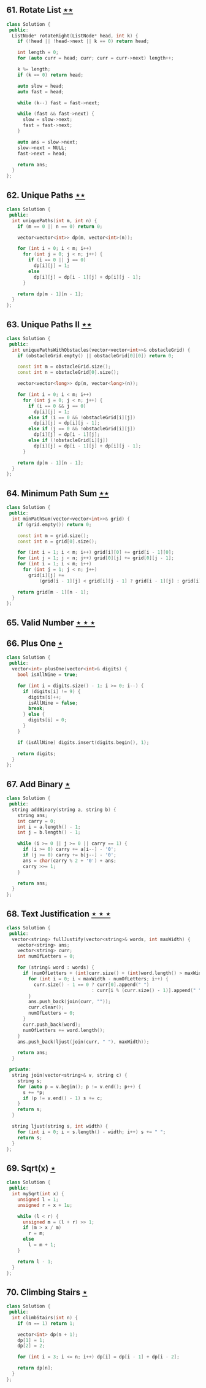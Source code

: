 ## 61. Rotate List [$\star\star$](https://leetcode.com/problems/rotate-list)

```cpp
class Solution {
 public:
  ListNode* rotateRight(ListNode* head, int k) {
    if (!head || !head->next || k == 0) return head;

    int length = 0;
    for (auto curr = head; curr; curr = curr->next) length++;

    k %= length;
    if (k == 0) return head;

    auto slow = head;
    auto fast = head;

    while (k--) fast = fast->next;

    while (fast && fast->next) {
      slow = slow->next;
      fast = fast->next;
    }

    auto ans = slow->next;
    slow->next = NULL;
    fast->next = head;

    return ans;
  }
};
```

## 62. Unique Paths [$\star\star$](https://leetcode.com/problems/unique-paths)

```cpp
class Solution {
 public:
  int uniquePaths(int m, int n) {
    if (m == 0 || n == 0) return 0;

    vector<vector<int>> dp(m, vector<int>(n));

    for (int i = 0; i < m; i++)
      for (int j = 0; j < n; j++) {
        if (i == 0 || j == 0)
          dp[i][j] = 1;
        else
          dp[i][j] = dp[i - 1][j] + dp[i][j - 1];
      }

    return dp[m - 1][n - 1];
  }
};
```

## 63. Unique Paths II [$\star\star$](https://leetcode.com/problems/unique-paths-ii)

```cpp
class Solution {
 public:
  int uniquePathsWithObstacles(vector<vector<int>>& obstacleGrid) {
    if (obstacleGrid.empty() || obstacleGrid[0][0]) return 0;

    const int m = obstacleGrid.size();
    const int n = obstacleGrid[0].size();

    vector<vector<long>> dp(m, vector<long>(n));

    for (int i = 0; i < m; i++)
      for (int j = 0; j < n; j++) {
        if (i == 0 && j == 0)
          dp[i][j] = 1;
        else if (i == 0 && !obstacleGrid[i][j])
          dp[i][j] = dp[i][j - 1];
        else if (j == 0 && !obstacleGrid[i][j])
          dp[i][j] = dp[i - 1][j];
        else if (!obstacleGrid[i][j])
          dp[i][j] = dp[i - 1][j] + dp[i][j - 1];
      }

    return dp[m - 1][n - 1];
  }
};
```

## 64. Minimum Path Sum [$\star\star$](https://leetcode.com/problems/minimum-path-sum)

```cpp
class Solution {
 public:
  int minPathSum(vector<vector<int>>& grid) {
    if (grid.empty()) return 0;

    const int m = grid.size();
    const int n = grid[0].size();

    for (int i = 1; i < m; i++) grid[i][0] += grid[i - 1][0];
    for (int j = 1; j < n; j++) grid[0][j] += grid[0][j - 1];
    for (int i = 1; i < m; i++)
      for (int j = 1; j < n; j++)
        grid[i][j] +=
            (grid[i - 1][j] < grid[i][j - 1] ? grid[i - 1][j] : grid[i][j - 1]);

    return grid[m - 1][n - 1];
  }
};
```

## 65. Valid Number [$\star\star\star$](https://leetcode.com/problems/valid-number)

## 66. Plus One [$\star$](https://leetcode.com/problems/plus-one)

```cpp
class Solution {
 public:
  vector<int> plusOne(vector<int>& digits) {
    bool isAllNine = true;

    for (int i = digits.size() - 1; i >= 0; i--) {
      if (digits[i] != 9) {
        digits[i]++;
        isAllNine = false;
        break;
      } else {
        digits[i] = 0;
      }
    }

    if (isAllNine) digits.insert(digits.begin(), 1);

    return digits;
  }
};
```

## 67. Add Binary [$\star$](https://leetcode.com/problems/add-binary)

```cpp
class Solution {
 public:
  string addBinary(string a, string b) {
    string ans;
    int carry = 0;
    int i = a.length() - 1;
    int j = b.length() - 1;

    while (i >= 0 || j >= 0 || carry == 1) {
      if (i >= 0) carry += a[i--] - '0';
      if (j >= 0) carry += b[j--] - '0';
      ans = char(carry % 2 + '0') + ans;
      carry >>= 1;
    }

    return ans;
  }
};
```

## 68. Text Justification [$\star\star\star$](https://leetcode.com/problems/text-justification)

```cpp
class Solution {
 public:
  vector<string> fullJustify(vector<string>& words, int maxWidth) {
    vector<string> ans;
    vector<string> curr;
    int numOfLetters = 0;

    for (string& word : words) {
      if (numOfLetters + (int)curr.size() + (int)word.length() > maxWidth) {
        for (int i = 0; i < maxWidth - numOfLetters; i++) {
          curr.size() - 1 == 0 ? curr[0].append(" ")
                               : curr[i % (curr.size() - 1)].append(" ");
        }
        ans.push_back(join(curr, ""));
        curr.clear();
        numOfLetters = 0;
      }
      curr.push_back(word);
      numOfLetters += word.length();
    }
    ans.push_back(ljust(join(curr, " "), maxWidth));

    return ans;
  }

 private:
  string join(vector<string>& v, string c) {
    string s;
    for (auto p = v.begin(); p != v.end(); p++) {
      s += *p;
      if (p != v.end() - 1) s += c;
    }
    return s;
  }

  string ljust(string s, int width) {
    for (int i = 0; i < s.length() - width; i++) s += " ";
    return s;
  }
};
```

## 69. Sqrt(x) [$\star$](https://leetcode.com/problems/sqrtx)

```cpp
class Solution {
 public:
  int mySqrt(int x) {
    unsigned l = 1;
    unsigned r = x + 1u;

    while (l < r) {
      unsigned m = (l + r) >> 1;
      if (m > x / m)
        r = m;
      else
        l = m + 1;
    }

    return l - 1;
  }
};
```

## 70. Climbing Stairs [$\star$](https://leetcode.com/problems/climbing-stairs)

```cpp
class Solution {
 public:
  int climbStairs(int n) {
    if (n == 1) return 1;

    vector<int> dp(n + 1);
    dp[1] = 1;
    dp[2] = 2;

    for (int i = 3; i <= n; i++) dp[i] = dp[i - 1] + dp[i - 2];

    return dp[n];
  }
};
```
